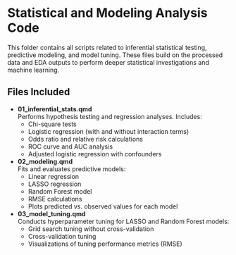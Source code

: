 # Statistical and Modeling Analysis Code

This folder contains all scripts related to inferential statistical testing, predictive modeling, and model tuning. These files build on the processed data and EDA outputs to perform deeper statistical investigations and machine learning.

## Files Included

-   **01_inferential_stats.qmd**\
    Performs hypothesis testing and regression analyses. Includes:
    -   Chi-square tests
    -   Logistic regression (with and without interaction terms)
    -   Odds ratio and relative risk calculations
    -   ROC curve and AUC analysis
    -   Adjusted logistic regression with confounders
-   **02_modeling.qmd**\
    Fits and evaluates predictive models:
    -   Linear regression
    -   LASSO regression
    -   Random Forest model
    -   RMSE calculations
    -   Plots predicted vs. observed values for each model
-   **03_model_tuning.qmd**\
    Conducts hyperparameter tuning for LASSO and Random Forest models:
    -   Grid search tuning without cross-validation
    -   Cross-validation tuning
    -   Visualizations of tuning performance metrics (RMSE)
